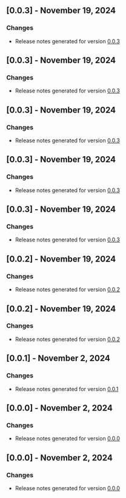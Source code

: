## [0.0.3] - November 19, 2024

### Changes
- Release notes generated for version [0.0.3](.release-notes/0.0.3/release.md)

## [0.0.3] - November 19, 2024

### Changes
- Release notes generated for version [0.0.3](.release-notes/0.0.3/release.md)

## [0.0.3] - November 19, 2024

### Changes
- Release notes generated for version [0.0.3](.release-notes/0.0.3/release.md)

## [0.0.3] - November 19, 2024

### Changes
- Release notes generated for version [0.0.3](.release-notes/0.0.3/release.md)

## [0.0.3] - November 19, 2024

### Changes
- Release notes generated for version [0.0.3](.release-notes/0.0.3/release.md)

## [0.0.2] - November 19, 2024

### Changes
- Release notes generated for version [0.0.2](.release-notes/0.0.2/release.md)

## [0.0.2] - November 19, 2024

### Changes
- Release notes generated for version [0.0.2](.release-notes/0.0.2/release.md)

## [0.0.1] - November 2, 2024

### Changes
- Release notes generated for version [0.0.1](.release-notes/0.0.1/release.md)

## [0.0.0] - November 2, 2024

### Changes
- Release notes generated for version [0.0.0](.release-notes/0.0.0/release.md)

## [0.0.0] - November 2, 2024

### Changes
- Release notes generated for version [0.0.0](.release-notes/0.0.0/release.md)


